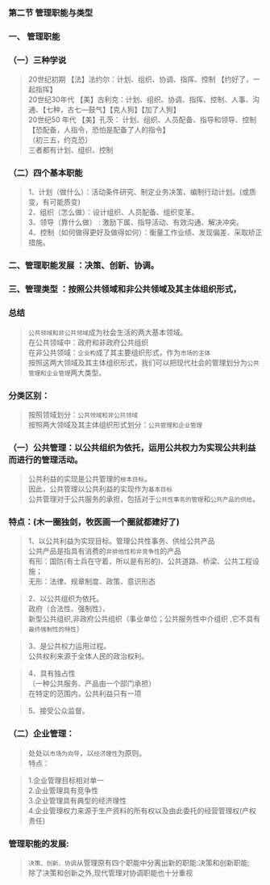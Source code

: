 ### 第二节 管理职能与类型
### 一、 管理职能
### （一）三种学说
>   20世纪初期    【法】法约尔：计划、组织、协调、指挥、控制 【约好了，一起指挥】                            
    20世纪30年代  【美】古利克：计划、组织、协调、指挥、控制、人事、沟通、【七种，古七—鼓气】【克人狗】【加了人狗】                 
    20世纪50 年代 【美】孔茨： 计划、组织、人员配备、指导和领导、控制【恐配备，人指令，恐怕是配备了人的指令】             
    （初三五，约克恐）                          
    三者都有计划、组织、控制                          
    
### （二）四个基本职能
>   1、计划（做什么）：活动条件研究、制定业务决策、编制行动计划。(或质变，有可能质变)                        
    2、组织（怎么做）：设计组织、人员配备、组织变革。                        
    3、领导（靠什么做） : 激励下属、指导活动、有效沟通、解决冲突。                        
    4、控制（如何做得更好及做得如何）：衡量工作业绩、发现偏差、采取矫正措施。                        

### 二、管理职能发展 ：决策、创新、协调。

### 三、管理类型 ：按照公共领域和非公共领域及其主体组织形式，

### 总结
>   `公共领域和非公共领域`成为社会生活的两大基本领域。      
    在公共领域中：政府和非政府公共组织     
    在非公共领域：`企业构`成了其主要组织形式，作为`市场的主体`     
    按照这两大领域及其主体组织形式，我们可以把现代社会的管理划分为`公共管理和企业管理`两大类型。 

### 分类区别：
>   按照领域划分：`公共领域和非公共领域`               
>   按照两大领域及其主体组织形式划分：`公共管理和企业管理`              



### （一）公共管理：以公共组织为依托，运用公共权力为实现公共利益而进行的管理活动。   
>   公共利益的实现是公共管理的`根本目标`。       
>   因此，公共管理以公共利益的实现作为`基本目标`   
>   公共管理对于公共服务的承担，包括对于`公共性事务的管理`和`公共产品的供给`。    
  
### 特点：(木一圈独剑，牧医画一个圈就都建好了)
>   1、以公共利益为实现目标。管理公共性事务、供给公共产品   
        公共产品是指具有消费的`非排他性和非竞争性`的产品         
        有形：国防(有士兵在守着，所以是有形的)、公共道路、桥梁、公共工程设施；    
        无形：法律、规章制度、政策、意识形态    
    
>   2、以公共组织为依托。    
        政府（合法性、强制性）、      
        新型公共组织,非政府公共组织（事业单位；公共服务性中介组织 ,它不具有`最终强制性的特性`）    
    
>   3、是公共权力运用过程。    
        公共权利来源于全体人民的政治权利。    
        
>   4、具有独占性    
        （一种公共服务、产品由一个部门承担）      
        在特定的范围内，公共利益只有一项   
        
>   5、接受公众监督。    

### （二）企业管理：
>   处处以`市场为向导`，以`经济理性`为原则。    
特点：      

>   1.企业管理目标相对单一     
    2.企业管理具有竞争性     
    3.企业管理具有典型的经济理性     
    4.企业管理权力来源于生产资料的所有权以及由此委托的经营管理权(产权责任)     

### 管理职能的发展:
>   `决策、创新、协调`从管理原有四个职能中分离出新的职能:决策和创新职能;    
    除了决策和创新之外,现代管理对协调职能也十分重视    




























